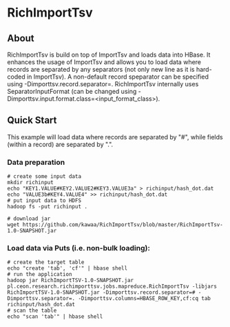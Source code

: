 RichImportTsv
=============

## About
RichImportTsv is build on top of ImportTsv and loads data into HBase. 
It enhances the usage of ImportTsv and allows you to load data where records are separated by any separators (not only new line as it is hard-coded in ImportTsv). A non-default record speparator can be specified using -Dimporttsv.record.separator=<separator>. RichImportTsv internally uses SeparatorInputFormat (can be changed using -Dimporttsv.input.format.class=<input_format_class>).

## Quick Start

This example will load data where records are separated by "#", while fields (within a record) are separated by ".".

### Data preparation
```
# create some input data
mkdir richinput
echo "KEY1.VALUE#KEY2.VALUE2#KEY3.VALUE3a" > richinput/hash_dot.dat
echo "VALUE3b#KEY4.VALUE4" >> richinput/hash_dot.dat 
# put input data to HDFS
hadoop fs -put richinput .

# download jar
wget https://github.com/kawaa/RichImportTsv/blob/master/RichImportTsv-1.0-SNAPSHOT.jar
```

### Load data via Puts (i.e. non-bulk loading):
```
# create the target table
echo "create 'tab', 'cf'" | hbase shell
# run the application
hadoop jar RichImportTSV-1.0-SNAPSHOT.jar pl.ceon.research.richimporttsv.jobs.mapreduce.RichImportTsv -libjars RichImportTSV-1.0-SNAPSHOT.jar -Dimporttsv.record.separator=# -Dimporttsv.separator=. -Dimporttsv.columns=HBASE_ROW_KEY,cf:cq tab richinput/hash_dot.dat
# scan the table
echo "scan 'tab'" | hbase shell
```
